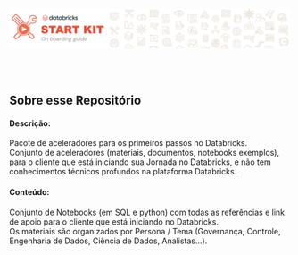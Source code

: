 <img src='https://github.com/Databricks-BR/startkit/raw/main/images/startkit_head.png'></img>


</br></br>
## Sobre esse Repositório 

#### Descrição:

Pacote de aceleradores para os primeiros passos no Databricks.</br>
Conjunto de aceleradores (materiais, documentos, notebooks exemplos), para o cliente que está iniciando sua Jornada no Databricks, e não tem conhecimentos técnicos profundos na plataforma Databricks.   

#### Conteúdo:

Conjunto de Notebooks (em SQL e python) com todas as referências e link de apoio para o cliente que está iniciando no Databricks.   </br>
Os materiais são organizados por Persona / Tema (Governança, Controle, Engenharia de Dados, Ciência de Dados, Analistas…).
